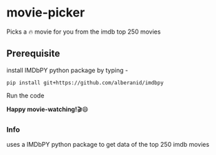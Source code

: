 # movie-picker
Picks a :fire: movie for you from the imdb top 250 movies
## Prerequisite
install IMDbPY python package by typing -

```
pip install git+https://github.com/alberanid/imdbpy

```
Run the code

**Happy movie-watching!**:clapper::smile:
### Info 
uses a IMDbPY python package to get data of the top 250 imdb movies

